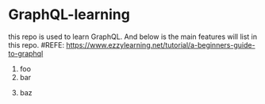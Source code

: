 # GraphQL-learning
this repo is used to learn GraphQL. And below is the main features will list in this repo.
#REFE: https://www.ezzylearning.net/tutorial/a-beginners-guide-to-graphql
<ol>
<li>foo</li>
<li>bar</li>
</ol>
<ol start="3">
<li>baz</li>
</ol>
